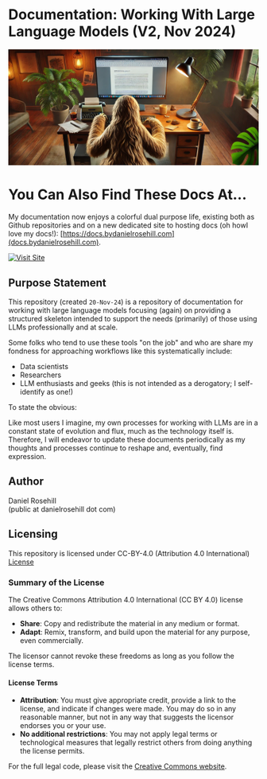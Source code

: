 # Documentation: Working With Large Language Models (V2, Nov 2024)
![alt text](images/prompting-sloth.webp)

# You Can Also Find These Docs At...

My documentation now enjoys a colorful dual purpose life, existing both as Github repositories and on a new dedicated site to hosting docs (oh howI love my docs!): [https://docs.bydanielrosehill.com](docs.bydanielrosehill.com).

[![Visit Site](https://img.shields.io/badge/Visit%20Site-blue)](https://docs.bydanielrosehill.com)

## Purpose Statement

This repository (created `20-Nov-24`) is a repository of documentation for working with large language models focusing (again) on providing a structured skeleton intended to support the needs (primarily) of those using LLMs professionally and at scale.

Some folks who tend to use these tools "on the job" and who are share my fondness for approaching workflows like this systematically include:

- Data scientists  
- Researchers  
- LLM enthusiasts and geeks (this is not intended as a derogatory; I self-identify as one!)

To state the obvious:

Like most users I imagine, my own processes for working with LLMs are in a constant state of evolution and flux, much as the technology itself is. Therefore, I will endeavor to update these documents periodically as my thoughts and processes continue to reshape and, eventually, find expression.

## Author

Daniel Rosehill  
(public at danielrosehill dot com)

## Licensing

This repository is licensed under CC-BY-4.0 (Attribution 4.0 International) 
[License](https://creativecommons.org/licenses/by/4.0/)

### Summary of the License
The Creative Commons Attribution 4.0 International (CC BY 4.0) license allows others to:
- **Share**: Copy and redistribute the material in any medium or format.
- **Adapt**: Remix, transform, and build upon the material for any purpose, even commercially.

The licensor cannot revoke these freedoms as long as you follow the license terms.

#### License Terms
- **Attribution**: You must give appropriate credit, provide a link to the license, and indicate if changes were made. You may do so in any reasonable manner, but not in any way that suggests the licensor endorses you or your use.
- **No additional restrictions**: You may not apply legal terms or technological measures that legally restrict others from doing anything the license permits.

For the full legal code, please visit the [Creative Commons website](https://creativecommons.org/licenses/by/4.0/legalcode).